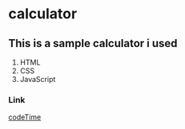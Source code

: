 # calculator

## This is a sample calculator i used

1. HTML
2. CSS
3. JavaScript

### Link

[codeTime](https://wajih-alzouhairy.github.io/calculator/)

